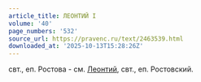 ```yaml
---
article_title: ЛЕОНТИЙ I
volume: '40'
page_numbers: '532'
source_url: https://pravenc.ru/text/2463539.html
downloaded_at: '2025-10-13T15:28:26Z'
---
```


свт., еп. Ростова - см. [Леонтий](https://pravenc.ru/text/Леонтий.html), свт., еп. Ростовский.
